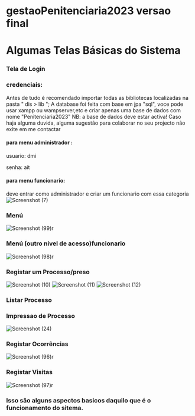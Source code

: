 
# gestaoPenitenciaria2023 versao final

# Algumas Telas Básicas do Sistema


### Tela de Login
### credenciais:
Antes de tudo é recomendado importar todas as bibliotecas localizadas na pasta " dis > lib ";
A database foi feita com base em jpa "sql", 
voce pode usar xampp ou wampserver,etc e criar apenas uma base de dados com nome "Penitenciaria2023"
NB: a base de dados deve estar activa!
Caso haja alguma duvida, alguma sugestão para colaborar no seu projecto não exite em me contactar
#### para menu administrador : 
usuario: dmi

senha: ait

#### para menu funcionario:
deve entrar como administrador e criar um funcionario com essa categoria
![Screenshot (7)](https://github.com/IsacMahique/gestaoPenitenciaria2023DefinitiveVersion/assets/142544531/5d779885-1571-4d6d-8423-1190ab4de38d)


### Menú
![Screenshot (99)r](https://github.com/IsacMahique/gestaoPenitenciaria2023/assets/142544531/5ee324c3-626a-4ae0-b45a-e449b7c1fa55)

### Menú (outro nivel de acesso)funcionario
![Screenshot (98)r](https://github.com/IsacMahique/gestaoPenitenciaria2023/assets/142544531/625f59aa-1a25-4d0c-99b1-c3b2686de3c1)


### Registar um Processo/preso
![Screenshot (10)](https://github.com/IsacMahique/gestaoPenitenciaria2023DefinitiveVersion/assets/142544531/27c6db43-7840-4707-856e-b536580a9f03)
![Screenshot (11)](https://github.com/IsacMahique/gestaoPenitenciaria2023DefinitiveVersion/assets/142544531/096993f4-6b95-45a5-a8b0-4eb238a6ec0f)
![Screenshot (12)](https://github.com/IsacMahique/gestaoPenitenciaria2023DefinitiveVersion/assets/142544531/cebf51ea-9366-4dca-9952-47bb261d8390)


### Listar Processo
### Impressao de Processo
![Screenshot (24)](https://github.com/IsacMahique/gestaoPenitenciaria2023DefinitiveVersion/assets/142544531/e5c7b138-a5a1-42bc-9cc6-d2a993d007ea)



### Registar Ocorrências
![Screenshot (96)r](https://github.com/IsacMahique/gestaoPenitenciaria2023/assets/142544531/cdab655a-92ce-48b9-b9a1-5e4659e540bc)


### Registar Visitas
![Screenshot (97)r](https://github.com/IsacMahique/gestaoPenitenciaria2023/assets/142544531/b462649e-c2b9-4691-aff9-58196f9d3695)


### Isso são alguns aspectos basicos daquilo que é o funcionamento do sitema.
